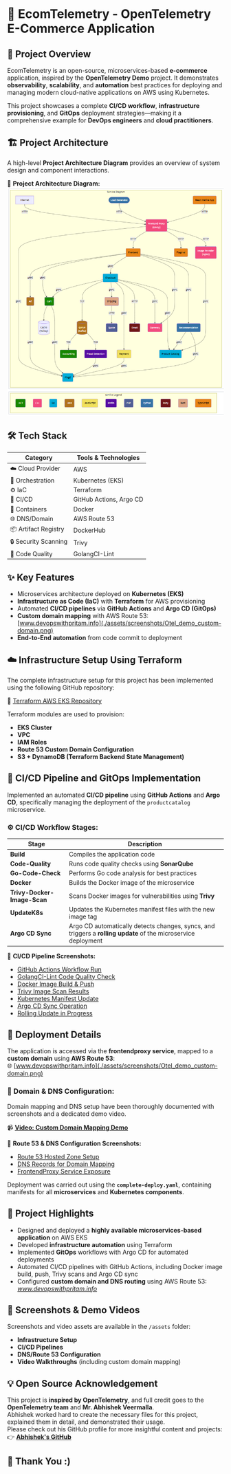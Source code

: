 # 🚀 EcomTelemetry - OpenTelemetry E-Commerce Application

## 📝 Project Overview

EcomTelemetry is an open-source, microservices-based **e-commerce** application, inspired by the **OpenTelemetry Demo** project. It demonstrates **observability**, **scalability**, and **automation** best practices for deploying and managing modern cloud-native applications on AWS using Kubernetes.

This project showcases a complete **CI/CD workflow**, **infrastructure provisioning**, and **GitOps** deployment strategies—making it a comprehensive example for **DevOps engineers** and **cloud practitioners**.

## 🏗️ Project Architecture

A high-level **Project Architecture Diagram** provides an overview of system design and component interactions.

📌 **Project Architecture Diagram:**  
![Project Architecture Diagram](./assets/diagrams/architecture-diagram.png)

## 🛠️ Tech Stack

| Category                 | Tools & Technologies    |
|--------------------------|------------------------ |
| ☁️ Cloud Provider        | AWS                     |
| 🚢 Orchestration         | Kubernetes (EKS)        |
| ⚙️ IaC                   | Terraform               |
| 🔄 CI/CD                 | GitHub Actions, Argo CD |
| 🐳 Containers            | Docker                  |
| 🌐 DNS/Domain            | AWS Route 53            |
| 📦 Artifact Registry     | DockerHub               |
| 🔒 Security Scanning     | Trivy                   |
| 📝 Code Quality          | GolangCI-Lint           |

## ✨ Key Features

- Microservices architecture deployed on **Kubernetes (EKS)**
- **Infrastructure as Code (IaC)** with **Terraform** for AWS provisioning
- Automated **CI/CD pipelines** via **GitHub Actions** and **Argo CD (GitOps)**
- **Custom domain mapping** with AWS Route 53: [www.devopswithpritam.info](./assets/screenshots/Otel_demo_custom-domain.png)
- **End-to-End automation** from code commit to deployment

## ☁️ Infrastructure Setup Using Terraform

The complete infrastructure setup for this project has been implemented using the following GitHub repository:

🔗 [Terraform AWS EKS Repository](https://github.com/Preetbandgar/Terraform-aws-eks.git)

Terraform modules are used to provision:
- **EKS Cluster**
- **VPC**
- **IAM Roles**
- **Route 53 Custom Domain Configuration**
- **S3 + DynamoDB (Terraform Backend State Management)**

## 🔄 CI/CD Pipeline and GitOps Implementation

Implemented an automated **CI/CD pipeline** using **GitHub Actions** and **Argo CD**, specifically managing the deployment of the `productcatalog` microservice.

### ⚙️ CI/CD Workflow Stages:

| Stage                      | Description                                              |
|----------------------------|----------------------------------------------------------|
| **Build**                  | Compiles the application code                           |
| **Code-Quality**           | Runs code quality checks using **SonarQube**            |
| **Go-Code-Check**          | Performs Go code analysis for best practices            |
| **Docker**                 | Builds the Docker image of the microservice             |
| **Trivy-Docker-Image-Scan**| Scans Docker images for vulnerabilities using **Trivy** |
| **UpdateK8s**              | Updates the Kubernetes manifest files with the new image tag |
| **Argo CD Sync**           | Argo CD automatically detects changes, syncs, and triggers a **rolling update** of the microservice deployment |

📌 **CI/CD Pipeline Screenshots:**  
- [GitHub Actions Workflow Run](./assets/screenshots/github-actions-workflow.png)  
- [GolangCI-Lint Code Quality Check](./assets/screenshots/code-quality-check.png)  
- [Docker Image Build & Push](./assets/screenshots/docker-image-push.png)  
- [Trivy Image Scan Results](./assets/screenshots/trivy-docker-scan.png)  
- [Kubernetes Manifest Update](./assets/screenshots/update-k8s.png)  
- [Argo CD Sync Operation](./assets/screenshots/argo-cd-sync.png)  
- [Rolling Update in Progress](./assets/screenshots/rolling-update.png)

## 🚀 Deployment Details

The application is accessed via the **frontendproxy service**, mapped to a **custom domain** using **AWS Route 53**:  
🌐 [www.devopswithpritam.info](./assets/screenshots/Otel_demo_custom-domain.png)

### 🔧 Domain & DNS Configuration:  
Domain mapping and DNS setup have been thoroughly documented with screenshots and a dedicated demo video.

📹 **[Video: Custom Domain Mapping Demo](./assets/videos/custom-domain-demo.mp4)**

📌 **Route 53 & DNS Configuration Screenshots:**  
- [Route 53 Hosted Zone Setup](./assets/screenshots/route53-hosted-zone.png)  
- [DNS Records for Domain Mapping](./assets/screenshots/dns-records.png)  
- [FrontendProxy Service Exposure](./assets/screenshots/frontendproxy-service.png)

Deployment was carried out using the **`complete-deploy.yaml`**, containing manifests for all **microservices** and **Kubernetes components**.

## 🌟 Project Highlights

- Designed and deployed a **highly available microservices-based application** on AWS EKS
- Developed **infrastructure automation** using Terraform
- Implemented **GitOps** workflows with Argo CD for automated deployments
- Automated CI/CD pipelines with GitHub Actions, including Docker image build, push, Trivy scans and Argo CD sync
- Configured **custom domain and DNS routing** using AWS Route 53: *www.devopswithpritam.info*

## 📸 Screenshots & Demo Videos

Screenshots and video assets are available in the `/assets` folder:  
- **Infrastructure Setup**  
- **CI/CD Pipelines**  
- **DNS/Route 53 Configuration**  
- **Video Walkthroughs** (including custom domain mapping)

## 💡 Open Source Acknowledgement

This project is **inspired by OpenTelemetry**, and full credit goes to the **OpenTelemetry team** and **Mr. Abhishek Veermalla**.  
Abhishek worked hard to create the necessary files for this project, explained them in detail, and demonstrated their usage.  
Please check out his GitHub profile for more insightful content and projects:  
👉 **[Abhishek's GitHub](https://github.com/iam-veeramalla)**

## 🙏 Thank You :)
